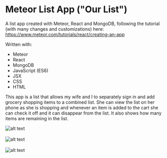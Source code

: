 # Meteor List App ("Our List")

A list app created with Meteor, React and MongoDB, following the tutorial (with many changes and customizations) here:<BR>
https://www.meteor.com/tutorials/react/creating-an-app

Written with:
* Meteor
* React
* MongoDB
* JavaScript (ES6)
* JSX
* CSS
* HTML

This app is a list that allows my wife and I to separately sign in and add grocery shopping items to a combined list. She can view the list on her phone as she is shopping and whenever an item is added to the cart she can check it off and it can disappear from the list. It also shows how many items are remaining in the list.


![alt text](http://bluegalaxy.info/images/ourlist3s.jpg)
<BR><BR>
![alt text](http://bluegalaxy.info/images/ourlist1s.jpg)
<BR><BR>
![alt text](http://bluegalaxy.info/images/ourlist2s.jpg)


